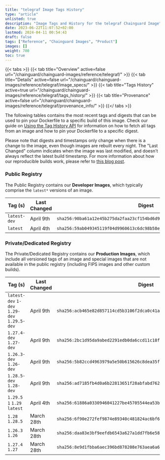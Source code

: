 ```yaml
---
title: "telegraf Image Tags History"
type: "article"
unlisted: true
description: "Image Tags and History for the telegraf Chainguard Image"
date: 2023-06-22T11:07:52+02:00
lastmod: 2024-04-11 00:54:43
draft: false
tags: ["Reference", "Chainguard Images", "Product"]
images: []
weight: 700
toc: true
---
```


{{< tabs >}}
{{< tab title="Overview" active=false url="/chainguard/chainguard-images/reference/telegraf/" >}}
{{< tab title="Details" active=false url="/chainguard/chainguard-images/reference/telegraf/image_specs/" >}}
{{< tab title="Tags History" active=true url="/chainguard/chainguard-images/reference/telegraf/tags_history/" >}}
{{< tab title="Provenance" active=false url="/chainguard/chainguard-images/reference/telegraf/provenance_info/" >}}
{{</ tabs >}}

The following tables contains the most recent tags and digests that can be used to pin your Dockerfile to a specific build of this image. Check our guide on [Using the Tag History API](/chainguard/chainguard-images/using-the-tag-history-api/) for information on how to fetch all tags from an image and how to pin your Dockerfile to a specific digest.

Please note that digests and timestamps only change when there is a change to the image, even though images are rebuilt every night. The "Last Changed" column indicates when the image was last modified, and doesn't always reflect the latest build timestamp. For more information about how our reproducible builds work, please refer to [this blog post](https://www.chainguard.dev/unchained/reproducing-chainguards-reproducible-image-builds).

### Public Registry
The Public Registry contains our **Developer Images**, which typically comprise the `latest*` versions of an image.

| Tag (s)       | Last Changed | Digest                                                                    |
|---------------|--------------|---------------------------------------------------------------------------|
|  `latest-dev` | April 9th    | `sha256:90ba61a12e45b275da2faa23cf154bd6d92ed4750dd1e9715572889cd26ed942` |
|  `latest`     | April 4th    | `sha256:59ab049345119f04d9960613c6dc98b58ea76c75ce3e9f1f061e27444fd6cae3` |


### Private/Dedicated Registry
The Private/Dedicated Registry contains our **Production Images**, which include all versioned tags of an image and special images that are not available in the public registry (including FIPS images and other custom builds).

| Tag (s)                                       | Last Changed | Digest                                                                    |
|-----------------------------------------------|--------------|---------------------------------------------------------------------------|
|  `latest-dev` `1-dev` `1.29-dev` `1.29.5-dev` | April 9th    | `sha256:acb465e82d857114cd5b3106f2dca0c41a5888934a3a793e9e2cfb6540b25ad8` |
|  `1.27.4-dev` `1.27-dev`                      | April 9th    | `sha256:2bc1d95da9abed2291edb0da6ccd11c18f9b253eaf7bd99c5d74b0946b10f9af` |
|  `1.26.3-dev` `1.26-dev`                      | April 9th    | `sha256:5b82ccd4963979a5e50b615626c8dea35fb11d76280c58b3b3a2541ee0439e53` |
|  `1.28.5-dev` `1.28-dev`                      | April 9th    | `sha256:ad7185fb4d0a6b22813651f28abfabd762360a0db8e36e53502f2b84cbe55750` |
|  `1.29.5` `1` `1.29` `latest`                 | April 4th    | `sha256:61886a0330946041227be45705544ea53b11ab5a2e9b13af6ce2dc0cb843a56f` |
|  `1.28` `1.28.5`                              | March 28th   | `sha256:6f90e272fef9874e89340c481824ac6bf6fea9da8cb1775057eae7083f52ca7c` |
|  `1.26.3` `1.26`                              | March 28th   | `sha256:daa83e3bf9eefdb6543a627a1dd7fb6e5897b38292e6b83bd5b5858bfc5df777` |
|  `1.27.4` `1.27`                              | March 28th   | `sha256:8e9d1fbba6aec396bd878208e763aea6a611361423cedd3898c756927c2ef34d` |

